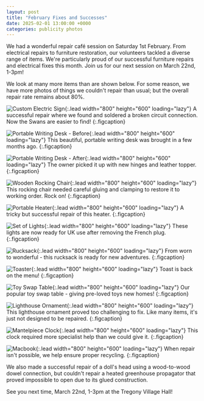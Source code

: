 ```yaml
---
layout: post
title: "February Fixes and Successes"
date: 2025-02-01 13:00:00 +0000
categories: publicity photos
---
```


We had a wonderful repair café session on Saturday 1st February. From electrical repairs to furniture restoration, our volunteers tackled a diverse range of items. We're particularly proud of our successful furniture repairs and electrical fixes this month. Join us for our next session on March 22nd, 1-3pm!

We look at many more items than are shown below. For some reason, we have more photos of things we couldn't repair than usual; but the overall repair rate remains about 80%.

![Custom Electric Sign](/assets/febRepairs/custom_electric_sign_fixed.jpeg){:.lead width="800" height="600" loading="lazy"}
A successful repair where we found and soldered a broken circuit connection. Now the Swans are easier to find!
{:.figcaption}

![Portable Writing Desk - Before](/assets/febRepairs/portable_writing_desk_1_fixed.jpeg){:.lead width="800" height="600" loading="lazy"}
This beautiful, portable writing desk was brought in a few months ago.
{:.figcaption}

![Portable Writing Desk - After](/assets/febRepairs/portable_writing_desk2_fixed.jpeg){:.lead width="800" height="600" loading="lazy"}
The owner picked it up with new hinges and leather topper.
{:.figcaption}

![Wooden Rocking Chair](/assets/febRepairs/wooden_rocking_chair_repaired.jpeg){:.lead width="800" height="600" loading="lazy"}
This rocking chair needed careful gluing and clamping to restore it to working order. Rock on!
{:.figcaption}

![Portable Heater](/assets/febRepairs/portable_heater_repaired.jpeg){:.lead width="800" height="600" loading="lazy"}
A tricky but successful repair of this heater.
{:.figcaption}

![Set of Lights](/assets/febRepairs/set_of_lights_repaired.jpeg){:.lead width="800" height="600" loading="lazy"}
These lights are now ready for UK use after removing the French plug.
{:.figcaption}

![Rucksack](/assets/febRepairs/rucksack_repaired.jpeg){:.lead width="800" height="600" loading="lazy"}
From worn to wonderful - this rucksack is ready for new adventures.
{:.figcaption}

![Toaster](/assets/febRepairs/toaster_repaired.jpeg){:.lead width="800" height="600" loading="lazy"}
Toast is back on the menu!
{:.figcaption}

![Toy Swap Table](/assets/febRepairs/our_toy_swap_table.jpeg){:.lead width="800" height="600" loading="lazy"}
Our popular toy swap table - giving pre-loved toys new homes!
{:.figcaption}

![Lighthouse Ornament](/assets/febRepairs/lighthouse_ornament_not_fixed.jpeg){:.lead width="800" height="600" loading="lazy"}
This lighthouse ornament proved too challenging to fix. Like many items, it's just not designed to be repaired.
{:.figcaption}

![Mantelpiece Clock](/assets/febRepairs/mantelpiece_clock_not_repaired.jpeg){:.lead width="800" height="600" loading="lazy"}
This clock required more specialist help than we could give it.
{:.figcaption}

![Macbook](/assets/febRepairs/macbook_taken_for_recycling.jpeg){:.lead width="800" height="600" loading="lazy"}
When repair isn't possible, we help ensure proper recycling.
{:.figcaption}

We also made a successful repair of a doll's head using a wood-to-wood dowel connection, but couldn't repair a heated greenhouse propagator that proved impossible to open due to its glued construction.

See you next time, March 22nd, 1-3pm at the Tregony Village Hall!
